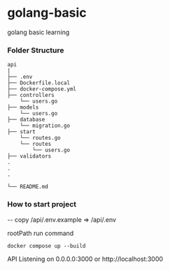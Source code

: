 # golang-basic

golang basic learning

### Folder Structure

```
api
|
├── .env
├── Dockerfile.local
├── docker-compose.yml
├── controllers
    └── users.go
├── models
    └── users.go
├── database
    └── migration.go
├── start
    └── routes.go
    └── routes
        └── users.go
├── validators
.
.
.

└── README.md
```

### How to start project

-- copy /api/.env.example => /api/.env

rootPath run command

```
docker compose up --build
```

API Listening on 0.0.0.0:3000 or http://localhost:3000
